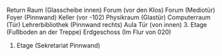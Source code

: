 Return Raum (Glasscheibe innen)
Forum (vor den Klos)
Forum (Mediotür)
Foyer (Pinnwand)
Keller (vor -102)
Physikraum (Glastür)
Computerraum (Tür)
Lehrerbibliothek (Pinnwand rechts)
Aula Tür (von innen)
3. Etage (Fußboden an der Treppe)
Erdgeschoss (Im Flur von 020)
1. Etage (Sekretariat Pinnwand)